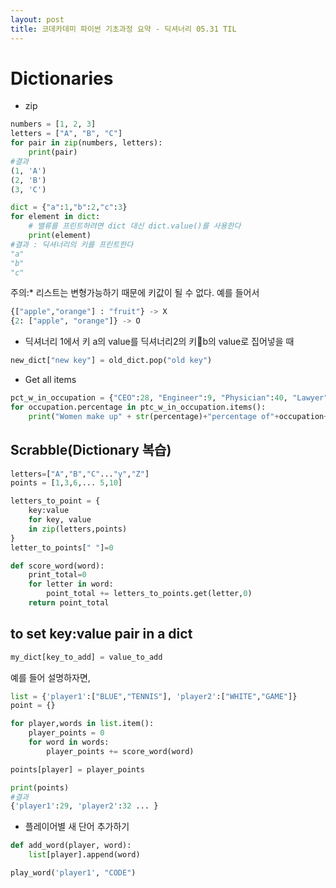 ```yaml
---
layout: post
title: 코데카데미 파이썬 기초과정 요약 - 딕셔너리 05.31 TIL
---
```


# Dictionaries

* zip

``` python
numbers = [1, 2, 3]
letters = ["A", "B", "C"]
for pair in zip(numbers, letters):
    print(pair)
#결과
(1, 'A')
(2, 'B')
(3, 'C')
```

``` python
dict = {"a":1,"b":2,"c":3}
for element in dict:
    # 밸류를 프린트하려면 dict 대신 dict.value()를 사용한다
    print(element)
#결과 : 딕셔너리의 키를 프린트한다
"a"
"b"
"c"
```

<i class="fa fa-info-circle" aria-hidden="true"></i> 주의:* 리스트는 변형가능하기 때문에 키값이 될 수 없다. 
예를 들어서 
```python
{["apple","orange"] : "fruit"} -> X
{2: ["apple", "orange"]} -> O
```

* 딕셔너리 1에서 키 a의 value를 딕셔너리2의 키b의 value로 집어넣을 때
```python
new_dict["new key"] = old_dict.pop("old key")
```

* Get all items
```python
pct_w_in_occupation = {"CEO":28, "Engineer":9, "Physician":40, "Lawyer":37}
for occupation.percentage in ptc_w_in_occupation.items():
    print("Women make up" + str(percentage)+"percentage of"+occupation+"s")
```

## Scrabble(Dictionary 복습)
```python
letters=["A","B","C"..."y","Z"]
points = [1,3,6,... 5,10]

letters_to_point = {
    key:value
    for key, value
    in zip(letters,points)
}
letter_to_points[" "]=0

def score_word(word):
    print_total=0
    for letter in word:
        point_total += letters_to_points.get(letter,0)
    return point_total
```

## to set key:value pair in a dict
```python
my_dict[key_to_add] = value_to_add
```
예를 들어 설명하자면, 
```python
list = {'player1':["BLUE","TENNIS"], 'player2':["WHITE","GAME"]}
point = {}

for player,words in list.item():
    player_points = 0
    for word in words:
        player_points += score_word(word)

points[player] = player_points

print(points)
#결과
{'player1':29, 'player2':32 ... }
```

* 플레이어별 새 단어 추가하기

```python
def add_word(player, word):
    list[player].append(word)

play_word('player1', "CODE")
```